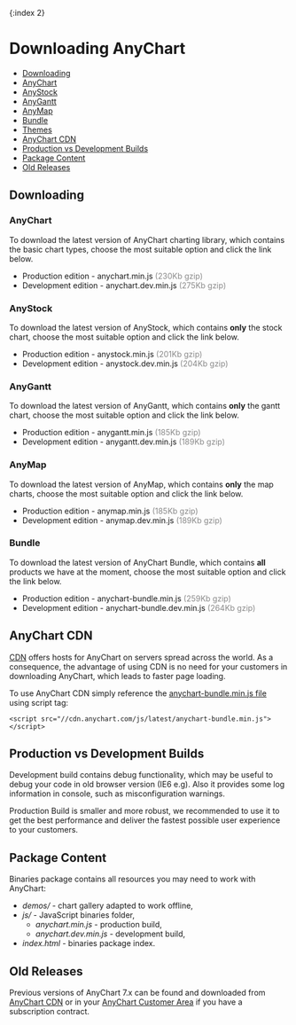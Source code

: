 {:index 2}
# Downloading AnyChart

* [Downloading](#downloading)
 * [AnyChart](#anychart)
 * [AnyStock](#anystock)
 * [AnyGantt](#anygantt)
 * [AnyMap](#anymap)
 * [Bundle](#bundle)
 * [Themes](#themes)
* [AnyChart CDN](#anychart_cdn)
* [Production vs Development Builds](#production_vs_development_builds)
* [Package Content](#package_content)
* [Old Releases](#old_releases)

## Downloading

### AnyChart

To download the latest version of AnyChart charting library, which contains the basic chart types, choose the most suitable option and click the link below.

* Production edition - anychart.min.js <span style="color:#898989;">(230Kb gzip)</span>
* Development edition - anychart.dev.min.js <span style="color:#898989;">(275Kb gzip)</span>

### AnyStock

To download the latest version of AnyStock, which contains **only** the stock chart, choose the most suitable option and click the link below.

* Production edition - anystock.min.js <span style="color:#898989;">(201Kb gzip)</span>
* Development edition - anystock.dev.min.js <span style="color:#898989;">(204Kb gzip)</span>

### AnyGantt

To download the latest version of AnyGantt, which contains **only** the gantt chart, choose the most suitable option and click the link below.

* Production edition - anygantt.min.js <span style="color:#898989;">(185Kb gzip)</span>
* Development edition - anygantt.dev.min.js <span style="color:#898989;">(189Kb gzip)</span>  

### AnyMap

To download the latest version of AnyMap, which contains **only** the map charts, choose the most suitable option and click the link below.

* Production edition - anymap.min.js <span style="color:#898989;">(185Kb gzip)</span>
* Development edition - anymap.dev.min.js <span style="color:#898989;">(189Kb gzip)</span>

### Bundle

To download the latest version of AnyChart Bundle, which contains **all** products we have at the moment, choose the most suitable option and click the link below.
* Production edition - anychart-bundle.min.js <span style="color:#898989;">(259Kb gzip)</span>
* Development edition - anychart-bundle.dev.min.js <span style="color:#898989;">(264Kb gzip)</span>  

## AnyChart CDN
<a href="//en.wikipedia.org/wiki/Content\_delivery\_network" target="_blank">CDN</a> offers hosts for AnyChart on servers spread across the world. As a consequence, the advantage of using CDN is no need for your customers in downloading AnyChart, which leads to faster page loading.
  
 
To use AnyChart CDN simply reference the [anychart-bundle.min.js file](//cdn.anychart.com/js/latest/anychart-bundle.min.js) using script tag:
```
<script src="//cdn.anychart.com/js/latest/anychart-bundle.min.js"></script>
```

## Production vs Development Builds

Development build contains debug functionality, which may be useful to debug your code in old browser version (IE6 e.g). Also it provides some log information in console, such as misconfiguration warnings. 

Production Build is smaller and more robust, we recommended to use it to get the best performance and deliver the fastest possible user experience to your customers.

## Package Content
Binaries package contains all resources you may need to work with AnyChart:  
* _demos/_ - chart gallery adapted to work offline,
* _js/_ - JavaScript binaries folder,
  * _anychart.min.js_ - production build,
  * _anychart.dev.min.js_ - development build,
* _index.html_ - binaries package index.

## Old Releases

Previous versions of AnyChart 7.x can be found and downloaded from <a href="https://cdn.anychart.com/" target="_blank">AnyChart CDN</a> or in your [AnyChart Customer Area](https://anychart.com/customer_area/) if you have a subscription contract.
